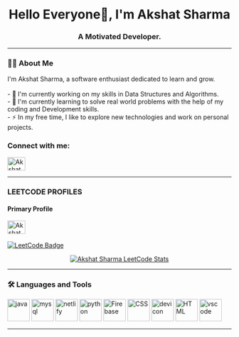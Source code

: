 <div align="center">
<!--   <img src="https://github.com/divyansh-1503/divyansh-1503/blob/6e54be08b7c22f2f24a9400ef30b8d0ef35d50a1/Untitled%20(1).png" alt="Akshat Sharma Banner" width="100%" /> -->
</div>

<h1 align="center">Hello Everyone👋, I'm Akshat Sharma</h1>
<h3 align="center">A Motivated Developer.</h3>

---

<h3 align="left">👩‍💻 About Me</h3>

<p align="left">I'm Akshat Sharma, a software enthusiast dedicated to learn and grow.<br><br>
- 🔭 I'm currently working on my skills in Data Structures and Algorithms.<br>
- 🌱 I'm currently learning to solve real world problems with the help of my coding and Development skills.<br>
- ⚡ In my free time, I like to explore new technologies and work on personal projects.
</p>

### Connect with me:
<p align="left">
  <a href="https://www.linkedin.com/in/akshat-sharma-873862246/" target="_blank">
    <img align="center" src="https://raw.githubusercontent.com/rahuldkjain/github-profile-readme-generator/master/src/images/icons/Social/linked-in-alt.svg" alt="Akshat Sharma LinkedIn" height="30" width="40" />
  </a>

---

### LEETCODE PROFILES

#### Primary Profile
<p align="left">
  <a href="https://leetcode.com/u/Akshats_2112/" target="_blank">
    <img align="center" src="https://raw.githubusercontent.com/rahuldkjain/github-profile-readme-generator/master/src/images/icons/Social/leet-code.svg" alt="Akshat Sharma LeetCode" height="30" width="40" />
    <br></br>
  </a>
  <a href="https://leetcode.com/u/Akshats_2112/" target="_blank">
    <img src="https://img.shields.io/badge/LeetCode-divyansh5464-orange?style=flat-square&logo=leetcode" alt="LeetCode Badge" />
    
  </a>
</p>

<div align="center">
  <a href="https://leetcode.com/u/Akshats_2112/" target="_blank">
    <img src="https://leetcard.jacoblin.cool/Akshat_2112?theme=dark" alt="Akshat Sharma LeetCode Stats" />
  </a>
</div>


---

<h3 align="left">🛠 Languages and Tools</h3>

<div align="left">
  <img src="https://cdn.jsdelivr.net/gh/devicons/devicon@latest/icons/java/java-original-wordmark.svg" alt="java" width="50" height="50"/>
  <img src="https://cdn.jsdelivr.net/gh/devicons/devicon@latest/icons/mysql/mysql-original-wordmark.svg" alt="mysql" width="50" height="50" />
  <img src="https://cdn.jsdelivr.net/gh/devicons/devicon@latest/icons/netlify/netlify-original-wordmark.svg" alt="netlify" width="50" height="50" />
  <img src="https://cdn.jsdelivr.net/gh/devicons/devicon@latest/icons/python/python-original-wordmark.svg" alt="python" width="50" height="50" />
  <img src="https://cdn.jsdelivr.net/gh/devicons/devicon@latest/icons/firebase/firebase-original-wordmark.svg" alt="Firebase" width="50" height="50"/>
  <img src="https://cdn.jsdelivr.net/gh/devicons/devicon@latest/icons/css3/css3-original-wordmark.svg" alt="CSS" width="50" height="50"/>
  <img src="https://cdn.jsdelivr.net/gh/devicons/devicon@latest/icons/devicon/devicon-original-wordmark.svg" alt="devicon" width="50" height="50" />
  <img src="https://cdn.jsdelivr.net/gh/devicons/devicon@latest/icons/html5/html5-original-wordmark.svg" alt="HTML" width="50" height="50" />
  <img src="https://cdn.jsdelivr.net/gh/devicons/devicon@latest/icons/vscode/vscode-original-wordmark.svg" alt="vscode" width="50" height="50" />
<!--   <img src="https://cdn.jsdelivr.net/gh/devicons/devicon@latest/icons/vercel/vercel-line-wordmark.svg" alt="vercel" width="50" height="50" /> -->



          
  </div>

---
